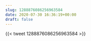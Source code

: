 ```yaml
---
slug: 1288876086256963584
date: 2020-07-30 16:36:19+00:00
draft: false
---
```


{{< tweet 1288876086256963584 >}}
